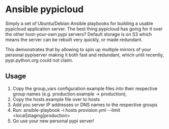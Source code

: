 Ansible pypicloud
=================

Simply a set of Ubuntu/Debian Ansible playbooks for building a usable
pypicloud application server. The best thing pypicloud has going for it
over the other host-your-own pypi servers? Default storage is on S3 which
means the server can be rebuilt very quickly, or made redundant.

This demonstrates that by allowing to spin up multiple mirrors of your
personal pypiserver making it both fast and redundant, which until 
recently, pypi.python.org could not claim.

Usage
-----

1. Copy the group_vars configuration example files into their respective group names (e.g. production.example -> production), 
2. Copy the hosts.example file over to hosts
3. Add you server IP addresses or DNS names to the respective groups
4. Run: ansible-playbook -i hosts provision.yml --limit <local|staging|production>
5. Go use your new personal pypi server!
